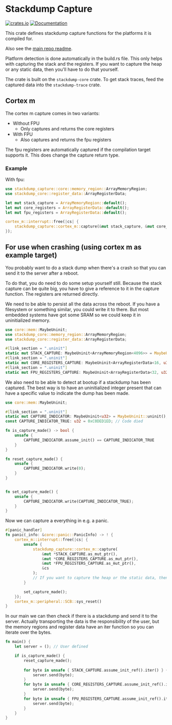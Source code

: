 # Stackdump Capture

[![crates.io](https://img.shields.io/crates/v/stackdump-capture.svg)](https://crates.io/crates/stackdump-capture) [![Documentation](https://docs.rs/stackdump-capture/badge.svg)](https://docs.rs/stackdump-capture)


This crate defines stackdump capture functions for the platforms it is compiled for.

Also see the [main repo readme](../README.md).

Platform detection is done automatically in the build.rs file.
This only helps with capturing the stack and the registers.
If you want to capture the heap or any static data, then you'll have to do that yourself.

The crate is built on the `stackdump-core` crate.
To get stack traces, feed the captured data into the `stackdump-trace` crate.

## Cortex m

The cortex m capture comes in two variants:
- Without FPU
  - Only captures and returns the core registers
- With FPU
  - Also captures and returns the fpu registers

The fpu registers are automatically captured if the compilation target supports it.
This does change the capture return type.

### Example

With fpu:

```rust
use stackdump_capture::core::memory_region::ArrayMemoryRegion;
use stackdump_core::register_data::ArrayRegisterData;

let mut stack_capture = ArrayMemoryRegion::default();
let mut core_registers = ArrayRegisterData::default();
let mut fpu_registers = ArrayRegisterData::default();

cortex_m::interrupt::free(|cs| {
    stackdump_capture::cortex_m::capture(&mut stack_capture, &mut core_registers, &mut fpu_registers, &cs)
});
```

## For use when crashing (using cortex m as example target)

You probably want to do a stack dump when there's a crash so that you can send it to the server after a reboot.

To do that, you do need to do some setup yourself still.
Because the stack capture can be quite big, you have to give a reference to it in the capture function.
The registers are returned directly.

We need to be able to persist all the data across the reboot.
If you have a filesystem or something similar, you could write it to there.
But most embedded systems have got some SRAM so we could keep it in uninitialized memory.

```rust
use core::mem::MaybeUninit;
use stackdump_core::memory_region::ArrayMemoryRegion;
use stackdump_core::register_data::ArrayRegisterData;

#[link_section = ".uninit"]
static mut STACK_CAPTURE: MaybeUninit<ArrayMemoryRegion<4096>> = MaybeUninit::uninit();
#[link_section = ".uninit"]
static mut CORE_REGISTERS_CAPTURE: MaybeUninit<ArrayRegisterData<16, u32>> = MaybeUninit::uninit();
#[link_section = ".uninit"]
static mut FPU_REGISTERS_CAPTURE: MaybeUninit<ArrayRegisterData<32, u32>> = MaybeUninit::uninit();
```

We also need to be able to detect at bootup if a stackdump has been captured.
The best way is to have an uninitialized integer present that can have a specific value to indicate the dump has been made.

```rust
use core::mem::MaybeUninit;

#[link_section = ".uninit"]
static mut CAPTURE_INDICATOR: MaybeUninit<u32> = MaybeUninit::uninit();
const CAPTURE_INDICATOR_TRUE: u32 = 0xC0DED1ED; // Code died

fn is_capture_made() -> bool {
    unsafe {
        CAPTURE_INDICATOR.assume_init() == CAPTURE_INDICATOR_TRUE
    }
}

fn reset_capture_made() {
    unsafe {
        CAPTURE_INDICATOR.write(0);
    }
}


fn set_capture_made() {
    unsafe {
        CAPTURE_INDICATOR.write(CAPTURE_INDICATOR_TRUE);
    }
}
```

Now we can capture a everything in e.g. a panic.

```rust
#[panic_handler]
fn panic(_info: &core::panic::PanicInfo) -> ! {
    cortex_m::interrupt::free(|cs| {
        unsafe {
            stackdump_capture::cortex_m::capture(
                &mut *STACK_CAPTURE.as_mut_ptr(),
                &mut *CORE_REGISTERS_CAPTURE.as_mut_ptr(),
                &mut *FPU_REGISTERS_CAPTURE.as_mut_ptr(),
                &cs
            );
            // If you want to capture the heap or the static data, then do that here too yourself
        }

        set_capture_made();
    });
    cortex_m::peripheral::SCB::sys_reset()
}
```

In our main we can then check if there is a stackdump and send it to the server.
Actually transporting the data is the responsibility of the user, but the memory regions and register data
have an iter function so you can iterate over the bytes.

```rust
fn main() {
    let server = (); // User defined

    if is_capture_made() {
        reset_capture_made();
        
        for byte in unsafe { STACK_CAPTURE.assume_init_ref().iter() } {
            server.send(byte);
        }
        for byte in unsafe { CORE_REGISTERS_CAPTURE.assume_init_ref().iter() } {
            server.send(byte);
        }
        for byte in unsafe { FPU_REGISTERS_CAPTURE.assume_init_ref().iter() } {
            server.send(byte);
        }
    }
}
```
